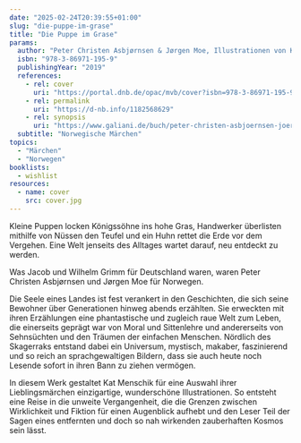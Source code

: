 ```yaml
---
date: "2025-02-24T20:39:55+01:00"
slug: "die-puppe-im-grase"
title: "Die Puppe im Grase"
params:
  author: "Peter Christen Asbjørnsen & Jørgen Moe, Illustrationen von Kat Menschik"
  isbn: "978-3-86971-195-9"
  publishingYear: "2019"
  references:
    - rel: cover
      uri: "https://portal.dnb.de/opac/mvb/cover?isbn=978-3-86971-195-9"
    - rel: permalink
      uri: "https://d-nb.info/1182568629"
    - rel: synopsis
      uri: "https://www.galiani.de/buch/peter-christen-asbjoernsen-joergen-moe-die-puppe-im-grase-9783869711959"
  subtitle: "Norwegische Märchen"
topics:
  - "Märchen"
  - "Norwegen"
booklists:
  - wishlist
resources:
  - name: cover
    src: cover.jpg
---
```


Kleine Puppen locken Königssöhne ins hohe Gras, Handwerker überlisten mithilfe 
von Nüssen den Teufel und ein Huhn rettet die Erde vor dem Vergehen. Eine Welt 
jenseits des Alltages wartet darauf, neu entdeckt zu werden.

Was Jacob und Wilhelm Grimm für Deutschland waren, waren Peter Christen 
Asbjørnsen und Jørgen Moe für Norwegen.

Die Seele eines Landes ist fest verankert in den Geschichten, die sich seine 
Bewohner über Generationen hinweg abends erzählten. Sie erweckten mit ihren 
Erzählungen eine phantastische und zugleich raue Welt zum Leben, die einerseits 
geprägt war von Moral und Sittenlehre und andererseits von Sehnsüchten und den 
Träumen der einfachen Menschen. Nördlich des Skagerraks entstand dabei ein 
Universum, mystisch, makaber, faszinierend und so reich an sprachgewaltigen 
Bildern, dass sie auch heute noch Lesende sofort in ihren Bann zu ziehen 
vermögen.

In diesem Werk gestaltet Kat Menschik für eine Auswahl ihrer Lieblingsmärchen 
einzigartige, wunderschöne Illustrationen. So entsteht eine Reise in die unweite 
Vergangenheit, die die Grenzen zwischen Wirklichkeit und Fiktion für einen 
Augenblick aufhebt und den Leser Teil der Sagen eines entfernten und doch so nah 
wirkenden zauberhaften Kosmos sein lässt.